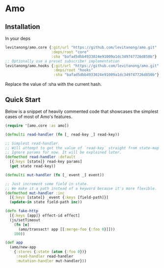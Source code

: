# Amo

## Installation
In your deps
```clj
levitanong/amo.core {:git/url "https://github.com/levitanong/amo.git"
                     :deps/root "core"
                     :sha "bafad5dbb4933024e91009a1dc349747726d850b"}
;; Optionally use a preset subscribe! implementation
levitanong/amo.hooks {:git/url "https://github.com/levitanong/amo.git"
                      :deps/root "hooks"
                      :sha "bafad5dbb4933024e91009a1dc349747726d850b"}
```
Replace the value of :sha with the current hash.

## Quick Start
Below is a snippet of heavily commented code that showcases the simplest cases
of most of Amo's features.

```clj
(require '[amo.core :as amo])

(defmulti read-handler (fn [_ read-key _] read-key))

;; Simplest read-handler. 
;; Will attempt to get the value of `read-key` straight from state-map
;; Ignore params for now. It will be explained later.
(defmethod read-handler :default
  [{:keys [state]} read-key params]
  (get state read-key))

(defmulti mut-handler (fn [_ event _] event))

;; Just increment some field in state.
;; We make it a path instead of a keyword because it's more flexible.
(defmethod mut-handler :inc
  [{:keys [state]} _event {:keys [field-path]}]
  (update-in state field-path inc))

(defn fake-http
  [{:keys [app]} effect-id effect]
  (js/setTimeout 
    (fn [e]
      (amo/transact! app [[:merge-foo {:foo 0}]]))
    100))

(def app
  (amo/new-app
    {:stores {:state (atom {:foo 0})}
     :read-handler read-handler
     :mutation-handler mut-handler}))
```